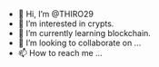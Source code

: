 - 👋 Hi, I’m @THIRO29
- 👀 I’m interested in crypts.
- 🌱 I’m currently learning blockchain.
- 💞️ I’m looking to collaborate on ...
- 📫 How to reach me ...

<!---
THIRO29/THIRO29 is a ✨ special ✨ repository because its `README.md` (this file) appears on your GitHub profile.
You can click the Preview link to take a look at your changes.
--->

